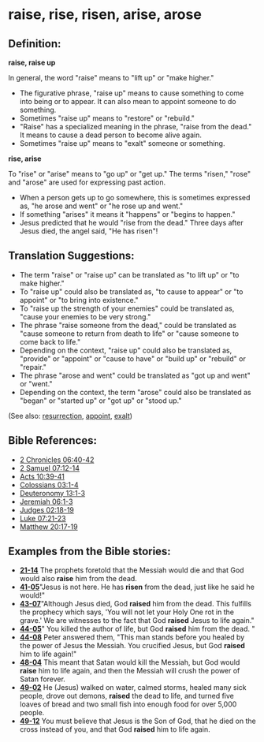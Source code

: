 # raise, rise, risen, arise, arose #

## Definition: ##

__raise, raise up__

In general, the word "raise" means to "lift up" or "make higher."

* The figurative phrase, "raise up" means to cause something to come into being or to appear. It can also mean to appoint someone to do something.
* Sometimes "raise up" means to "restore" or "rebuild."
* "Raise" has a specialized meaning in the phrase, "raise from the dead." It means to cause a dead person to become alive again.
* Sometimes "raise up" means to "exalt" someone or something.

__rise, arise__

To "rise" or "arise" means to "go up" or "get up." The terms "risen," "rose" and "arose" are used for expressing past action.

* When a person gets up to go somewhere, this is sometimes expressed as, "he arose and went" or "he rose up and went."
* If something "arises" it means it "happens" or "begins to happen."
* Jesus predicted that he would "rise from the dead." Three days after Jesus died, the angel said, "He has risen"!

## Translation Suggestions: ##

* The term "raise" or "raise up" can be translated as "to lift up" or "to make higher."
* To "raise up" could also be translated as, "to cause to appear" or "to appoint" or "to bring into existence."
* To "raise up the strength of your enemies" could be translated as, "cause your enemies to be very strong."
* The phrase "raise someone from the dead," could be translated as "cause someone to return from death to life" or "cause someone to come back to life."
* Depending on the context, "raise up" could also be translated as, "provide" or "appoint" or "cause to have" or "build up" or "rebuild" or "repair."
* The phrase "arose and went" could be translated as "got up and went" or "went."
* Depending on the context, the term "arose" could also be translated as "began" or "started up" or "got up" or "stood up."

(See also: [resurrection](../kt/resurrection.md), [appoint](../kt/appoint.md), [exalt](../kt/exalt.md))

## Bible References: ##

* [2 Chronicles 06:40-42](https://door43.org/en/bible/notes/2ch/06/40)
* [2 Samuel 07:12-14](https://door43.org/en/bible/notes/2sa/07/12)
* [Acts 10:39-41](https://door43.org/en/bible/notes/act/10/39)
* [Colossians 03:1-4](https://door43.org/en/bible/notes/col/03/01)
* [Deuteronomy 13:1-3](https://door43.org/en/bible/notes/deu/13/01)
* [Jeremiah 06:1-3](https://door43.org/en/bible/notes/jer/06/01)
* [Judges 02:18-19](https://door43.org/en/bible/notes/jdg/02/18)
* [Luke 07:21-23](https://door43.org/en/bible/notes/luk/07/21)
* [Matthew 20:17-19](https://door43.org/en/bible/notes/mat/20/17)

## Examples from the Bible stories: ##

* __[21-14](https://door43.org/en/obs/notes/frames/21-14)__ The prophets foretold that the Messiah would die and that God would also __raise__  him from the dead.
* __[41-05](https://door43.org/en/obs/notes/frames/41-05)__"Jesus is not here. He has __risen__  from the dead, just like he said he would!"
* __[43-07](https://door43.org/en/obs/notes/frames/43-07)__"Although Jesus died, God __raised__  him from the dead. This fulfills the prophecy which says, 'You will not let your Holy One rot in the grave.' We are witnesses to the fact that God __raised__  Jesus to life again."
* __[44-05](https://door43.org/en/obs/notes/frames/44-05)__" You killed the author of life, but God __raised__  him from the dead. "
* __[44-08](https://door43.org/en/obs/notes/frames/44-08)__ Peter answered them, "This man stands before you healed by the power of Jesus the Messiah. You crucified Jesus, but God __raised__  him to life again!"
* __[48-04](https://door43.org/en/obs/notes/frames/48-04)__ This meant that Satan would kill the Messiah, but God would __raise__  him to life again, and then the Messiah will crush the power of Satan forever.
* __[49-02](https://door43.org/en/obs/notes/frames/49-02)__ He (Jesus) walked on water, calmed storms, healed many sick people, drove out demons, __raised__  the dead to life, and turned five loaves of bread and two small fish into enough food for over 5,000 people.
* __[49-12](https://door43.org/en/obs/notes/frames/49-12)__ You must believe that Jesus is the Son of God, that he died on the cross instead of you, and that God __raised__  him to life again.

